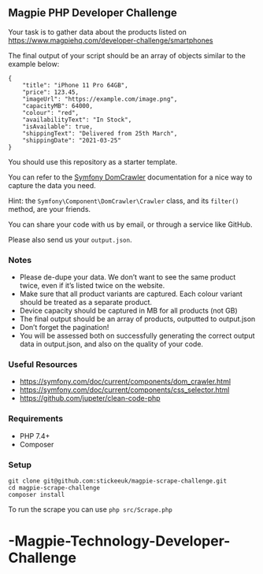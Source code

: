 ## Magpie PHP Developer Challenge

Your task is to gather data about the products listed on https://www.magpiehq.com/developer-challenge/smartphones

The final output of your script should be an array of objects similar to the example below:

```
{
    "title": "iPhone 11 Pro 64GB",
    "price": 123.45,
    "imageUrl": "https://example.com/image.png",
    "capacityMB": 64000,
    "colour": "red",
    "availabilityText": "In Stock",
    "isAvailable": true,
    "shippingText": "Delivered from 25th March",
    "shippingDate": "2021-03-25"
}

```

You should use this repository as a starter template.

You can refer to the [Symfony DomCrawler](https://symfony.com/doc/current/components/dom_crawler.html) documentation for a nice way to capture the data you need.

Hint: the `Symfony\Component\DomCrawler\Crawler` class,  and its `filter()` method, are your friends.

You can share your code with us by email, or through a service like GitHub.

Please also send us your `output.json`.

### Notes
* Please de-dupe your data. We don’t want to see the same product twice, even if it’s listed twice on the website.
* Make sure that all product variants are captured. Each colour variant should be treated as a separate product.
* Device capacity should be captured in MB for all products (not GB)
* The final output should be an array of products, outputted to output.json
* Don’t forget the pagination!
* You will be assessed both on successfully generating the correct output data in output.json, and also on the quality of your code.

### Useful Resources
* https://symfony.com/doc/current/components/dom_crawler.html
* https://symfony.com/doc/current/components/css_selector.html
* https://github.com/jupeter/clean-code-php

### Requirements

* PHP 7.4+
* Composer

### Setup

```
git clone git@github.com:stickeeuk/magpie-scrape-challenge.git
cd magpie-scrape-challenge
composer install
```

To run the scrape you can use `php src/Scrape.php`
# -Magpie-Technology-Developer-Challenge
